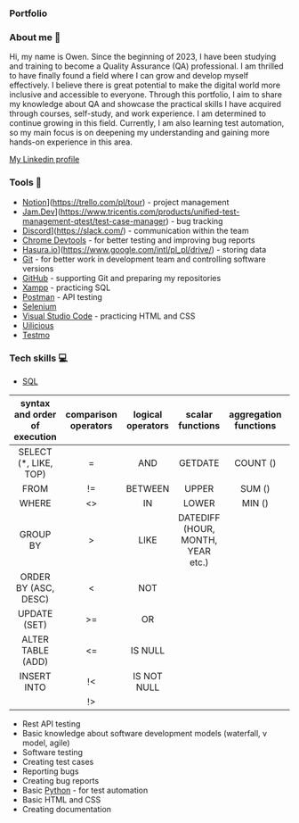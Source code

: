### Portfolio

### About me 👋
Hi, my name is Owen. Since the beginning of 2023, I have been studying and training to become a Quality Assurance (QA) professional. I am thrilled to have finally found a field where I can grow and develop myself effectively. I believe there is great potential to make the digital world more inclusive and accessible to everyone. Through this portfolio, I aim to share my knowledge about QA and showcase the practical skills I have acquired through courses, self-study, and work experience. I am determined to continue growing in this field. Currently, I am also learning test automation, so my main focus is on deepening my understanding and gaining more hands-on experience in this area.

[My Linkedin profile](https://www.linkedin.com/in/wenwork/)

### Tools :wrench:
* [Notion](https://www.notion.com/)](https://trello.com/pl/tour) - project management
* [Jam.Dev](https://jam.dev/login)](https://www.tricentis.com/products/unified-test-management-qtest/test-case-manager) - bug tracking
* [Discord](https://discord.com/)](https://slack.com/) - communication within the team
* [Chrome Devtools](https://developer.chrome.com/docs/devtools/) - for better testing and improving bug reports
* [Hasura.io](https://hasura.io/)](https://www.google.com/intl/pl_pl/drive/) - storing data
* [Git](https://git-scm.com/) - for better work in development team and controlling software versions
* [GitHub](https://github.com/) - supporting Git and preparing my repositories
* [Xampp](https://www.apachefriends.org/pl/index.html) - practicing SQL
* [Postman](https://www.postman.com/) - API testing
* [Selenium](https://www.selenium.dev/)
* [Visual Studio Code](https://code.visualstudio.com/) - practicing HTML and CSS
* [Uilicious](https://uilicious.com/)
* [Testmo](https://www.testmo.com/)

### Tech skills :computer:
* [SQL](https://support.microsoft.com/pl-pl/office/j%C4%99zyk-access-sql-podstawowe-poj%C4%99cia-s%C5%82ownictwo-i-sk%C5%82adnia-444d0303-cde1-424e-9a74-e8dc3e460671)

| syntax and order of execution | comparison operators | logical operators | scalar functions                 | aggregation functions | others
|:-----------------------------:|:--------------------:|:-----------------:|:--------------------------------:|:---------------------:|:-------:|
| SELECT (*, LIKE, TOP)         |          =           | AND               | GETDATE                          | COUNT ()              | JOIN    |
| FROM                          |         !=           |   BETWEEN         | UPPER                            | SUM ()                | AS      |
| WHERE                         |         <>           |    IN             | LOWER                            | MIN ()                |  UNION  |
| GROUP BY                      |          >           |    LIKE           | DATEDIFF (HOUR, MONTH, YEAR etc.)|                       |         |
| ORDER BY (ASC, DESC)          |          <           |    NOT            |                                  |                       |         |
|  UPDATE (SET)                 |         >=           |    OR             |                                  |                       |         |
|    ALTER TABLE (ADD)          |         <=           |    IS NULL        |                                  |                       |         |
|  INSERT INTO                  |         !<           |    IS NOT NULL    |                                  |                       |         |
|                               |         !>           |                   |                                  |                       |         |


* Rest API testing
* Basic knowledge about software development models (waterfall, v model, agile)
* Software testing
* Creating test cases
* Reporting bugs
* Creating bug reports
* Basic [Python](https://www.python.org/) - for test automation
* Basic HTML and CSS
* Creating documentation
